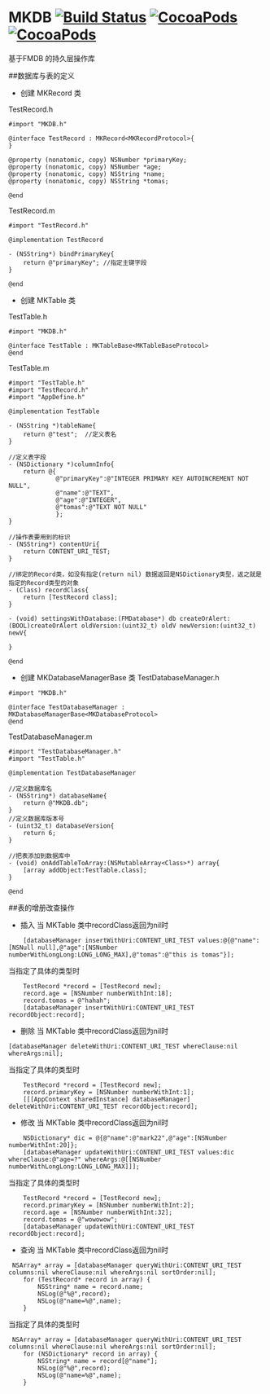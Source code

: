 MKDB [![Build Status](https://travis-ci.org/zhuwh/MKDB.svg?branch=master)](https://travis-ci.org/zhuwh/MKDB) [![CocoaPods](https://img.shields.io/cocoapods/l/MKDB.svg)](https://github.com/zhuwh/MKDB/blob/master/LICENSE) [![CocoaPods](https://img.shields.io/cocoapods/v/MKDB.svg)](https://cocoapods.org/?q=MKDB)
=====

基于FMDB 的持久层操作库

##数据库与表的定义
 * 创建 MKRecord 类

TestRecord.h
```
#import "MKDB.h"

@interface TestRecord : MKRecord<MKRecordProtocol>{
}

@property (nonatomic, copy) NSNumber *primaryKey;
@property (nonatomic, copy) NSNumber *age;
@property (nonatomic, copy) NSString *name;
@property (nonatomic, copy) NSString *tomas;

@end
```
TestRecord.m
```
#import "TestRecord.h"

@implementation TestRecord

- (NSString*) bindPrimaryKey{
    return @"primaryKey"; //指定主键字段
}

@end
```
 * 创建 MKTable 类

TestTable.h
```
#import "MKDB.h"

@interface TestTable : MKTableBase<MKTableBaseProtocol>
@end
```
TestTable.m
```
#import "TestTable.h"
#import "TestRecord.h"
#import "AppDefine.h"

@implementation TestTable

- (NSString *)tableName{
    return @"test";  //定义表名
}

//定义表字段
- (NSDictionary *)columnInfo{
    return @{
             @"primaryKey":@"INTEGER PRIMARY KEY AUTOINCREMENT NOT NULL",
             @"name":@"TEXT",
             @"age":@"INTEGER",
             @"tomas":@"TEXT NOT NULL"
             };
}

//操作表要用到的标识
- (NSString*) contentUri{
    return CONTENT_URI_TEST;
}

//绑定的Record类，如没有指定(return nil) 数据返回是NSDictionary类型，返之就是指定的Record类型的对象
- (Class) recordClass{
    return [TestRecord class];
}

- (void) settingsWithDatabase:(FMDatabase*) db createOrAlert:(BOOL)createOrAlert oldVersion:(uint32_t) oldV newVersion:(uint32_t) newV{
    
}

@end
```
 * 创建 MKDatabaseManagerBase 类
 TestDatabaseManager.h
```
#import "MKDB.h"

@interface TestDatabaseManager : MKDatabaseManagerBase<MKDatabaseProtocol>
@end
```
 TestDatabaseManager.m
```
#import "TestDatabaseManager.h"
#import "TestTable.h"

@implementation TestDatabaseManager

//定义数据库名
- (NSString*) databaseName{
    return @"MKDB.db";
}
//定义数据库版本号
- (uint32_t) databaseVersion{
    return 6;
}

//把表添加到数据库中
- (void) onAddTableToArray:(NSMutableArray<Class>*) array{
    [array addObject:TestTable.class];
}

@end

```
##表的增册改查操作
 * 插入
当 MKTable 类中recordClass返回为nil时
```
    [databaseManager insertWithUri:CONTENT_URI_TEST values:@{@"name":[NSNull null],@"age":[NSNumber numberWithLongLong:LONG_LONG_MAX],@"tomas":@"this is tomas"}];
```
当指定了具体的类型时
```
    TestRecord *record = [TestRecord new];
    record.age = [NSNumber numberWithInt:18];
    record.tomas = @"hahah";
    [databaseManager insertWithUri:CONTENT_URI_TEST recordObject:record];
```
 * 删除
当 MKTable 类中recordClass返回为nil时
```
[databaseManager deleteWithUri:CONTENT_URI_TEST whereClause:nil whereArgs:nil];
```
当指定了具体的类型时
```
    TestRecord *record = [TestRecord new];
    record.primaryKey = [NSNumber numberWithInt:1];
    [[[AppContext sharedInstance] databaseManager] deleteWithUri:CONTENT_URI_TEST recordObject:record];
```
 * 修改
当 MKTable 类中recordClass返回为nil时
```
    NSDictionary* dic = @{@"name":@"mark22",@"age":[NSNumber numberWithInt:20]};
    [databaseManager updateWithUri:CONTENT_URI_TEST values:dic whereClause:@"age=?" whereArgs:@[[NSNumber numberWithLongLong:LONG_LONG_MAX]]];
```
当指定了具体的类型时
```
    TestRecord *record = [TestRecord new];
    record.primaryKey = [NSNumber numberWithInt:2];
    record.age = [NSNumber numberWithInt:32];
    record.tomas = @"wowowow";
    [databaseManager updateWithUri:CONTENT_URI_TEST recordObject:record];
```
 * 查询
当 MKTable 类中recordClass返回为nil时
```
 NSArray* array = [databaseManager queryWithUri:CONTENT_URI_TEST columns:nil whereClause:nil whereArgs:nil sortOrder:nil];
    for (TestRecord* record in array) {
        NSString* name = record.name;
        NSLog(@"%@",record);
        NSLog(@"name=%@",name);
    }
```
当指定了具体的类型时
```
 NSArray* array = [databaseManager queryWithUri:CONTENT_URI_TEST columns:nil whereClause:nil whereArgs:nil sortOrder:nil];
    for (NSDictionary* record in array) {
        NSString* name = record[@"name"];
        NSLog(@"%@",record);
        NSLog(@"name=%@",name);
    }
```
